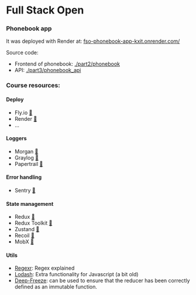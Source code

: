 # Full Stack Open

<!-- ## Index

- [Part 0](#part-0-link) 

- [Part 1](#part-1-link) 

- [Part 2](#part-2-link) 

- [Part 3](#part-3-link) 


## Part 0 [link](./part0/) 

## Part 1 [link](./part1/) 

## Part 2 [link](./part2/) 


## Part 3 [link](./part3/)  -->

### Phonebook app 
It was deployed with Render at:
[fso-phonebook-app-kxit.onrender.com/](https://fso-phonebook-app-kxit.onrender.com/)

Source code:
- Frontend of phonebook: [./part2/phonebook](./part2/phonebook/)
- API: [./part3/phonebook_api](./part3/phonebook_api/)


### Course resources:

#### Deploy
- Fly.io [🔗](https://fly.io/)
- Render [🔗](https://render.com/)
- ...

#### Loggers
- Morgan [🔗](https://github.com/expressjs/morgan)
- Graylog [🔗](https://graylog.org/)
- Papertrail [🔗](https://www.papertrail.com/)

#### Error handling
- Sentry [🔗](https://sentry.io/)

#### State management

- Redux [🔗](https://redux.js.org/)
- Redux Toolkit [🔗](https://redux-toolkit.js.org/)
- Zustand [🔗](https://github.com/pmndrs/zustand)
- Recoil [🔗](https://recoiljs.org/)
- MobX [🔗](https://mobx.js.org/README.html)

#### Utils
- [Regexr](https://regexr.com/): Regex explained
- [Lodash](https://lodash.com/): Extra functionality for Javascript (a bit old)
- [Deep-Freeze](https://www.npmjs.com/package/deep-freeze): can be used to ensure that the reducer has been correctly defined as an immutable function. 